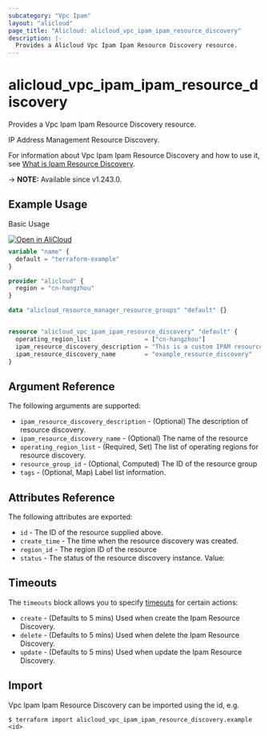 ```yaml
---
subcategory: "Vpc Ipam"
layout: "alicloud"
page_title: "Alicloud: alicloud_vpc_ipam_ipam_resource_discovery"
description: |-
  Provides a Alicloud Vpc Ipam Ipam Resource Discovery resource.
---
```


# alicloud_vpc_ipam_ipam_resource_discovery

Provides a Vpc Ipam Ipam Resource Discovery resource.

IP Address Management Resource Discovery.

For information about Vpc Ipam Ipam Resource Discovery and how to use it, see [What is Ipam Resource Discovery](https://next.api.alibabacloud.com/document/VpcIpam/2023-02-28/CreateIpamResourceDiscovery).

-> **NOTE:** Available since v1.243.0.

## Example Usage

Basic Usage

<div style="display: block;margin-bottom: 40px;"><div class="oics-button" style="float: right;position: absolute;margin-bottom: 10px;">
  <a href="https://api.aliyun.com/terraform?resource=alicloud_vpc_ipam_ipam_resource_discovery&exampleId=5194ee75-6f23-b273-810f-099f54674485b15f878e&activeTab=example&spm=docs.r.vpc_ipam_ipam_resource_discovery.0.5194ee756f&intl_lang=EN_US" target="_blank">
    <img alt="Open in AliCloud" src="https://img.alicdn.com/imgextra/i1/O1CN01hjjqXv1uYUlY56FyX_!!6000000006049-55-tps-254-36.svg" style="max-height: 44px; max-width: 100%;">
  </a>
</div></div>

```terraform
variable "name" {
  default = "terraform-example"
}

provider "alicloud" {
  region = "cn-hangzhou"
}

data "alicloud_resource_manager_resource_groups" "default" {}


resource "alicloud_vpc_ipam_ipam_resource_discovery" "default" {
  operating_region_list               = ["cn-hangzhou"]
  ipam_resource_discovery_description = "This is a custom IPAM resource discovery."
  ipam_resource_discovery_name        = "example_resource_discovery"
}
```

## Argument Reference

The following arguments are supported:
* `ipam_resource_discovery_description` - (Optional) The description of resource discovery.
* `ipam_resource_discovery_name` - (Optional) The name of the resource
* `operating_region_list` - (Required, Set) The list of operating regions for resource discovery.
* `resource_group_id` - (Optional, Computed) The ID of the resource group
* `tags` - (Optional, Map) Label list information.

## Attributes Reference

The following attributes are exported:
* `id` - The ID of the resource supplied above.
* `create_time` - The time when the resource discovery was created.
* `region_id` - The region ID of the resource
* `status` - The status of the resource discovery instance. Value:

## Timeouts

The `timeouts` block allows you to specify [timeouts](https://developer.hashicorp.com/terraform/language/resources/syntax#operation-timeouts) for certain actions:
* `create` - (Defaults to 5 mins) Used when create the Ipam Resource Discovery.
* `delete` - (Defaults to 5 mins) Used when delete the Ipam Resource Discovery.
* `update` - (Defaults to 5 mins) Used when update the Ipam Resource Discovery.

## Import

Vpc Ipam Ipam Resource Discovery can be imported using the id, e.g.

```shell
$ terraform import alicloud_vpc_ipam_ipam_resource_discovery.example <id>
```